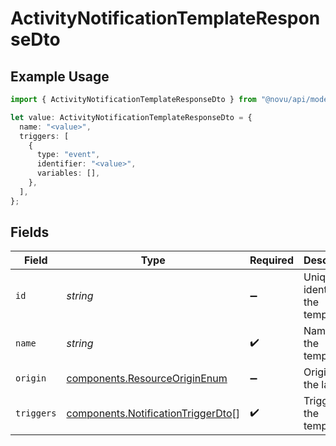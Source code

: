 # ActivityNotificationTemplateResponseDto

## Example Usage

```typescript
import { ActivityNotificationTemplateResponseDto } from "@novu/api/models/components";

let value: ActivityNotificationTemplateResponseDto = {
  name: "<value>",
  triggers: [
    {
      type: "event",
      identifier: "<value>",
      variables: [],
    },
  ],
};
```

## Fields

| Field                                                                                    | Type                                                                                     | Required                                                                                 | Description                                                                              |
| ---------------------------------------------------------------------------------------- | ---------------------------------------------------------------------------------------- | ---------------------------------------------------------------------------------------- | ---------------------------------------------------------------------------------------- |
| `id`                                                                                     | *string*                                                                                 | :heavy_minus_sign:                                                                       | Unique identifier of the template                                                        |
| `name`                                                                                   | *string*                                                                                 | :heavy_check_mark:                                                                       | Name of the template                                                                     |
| `origin`                                                                                 | [components.ResourceOriginEnum](../../models/components/resourceoriginenum.md)           | :heavy_minus_sign:                                                                       | Origin of the layout                                                                     |
| `triggers`                                                                               | [components.NotificationTriggerDto](../../models/components/notificationtriggerdto.md)[] | :heavy_check_mark:                                                                       | Triggers of the template                                                                 |